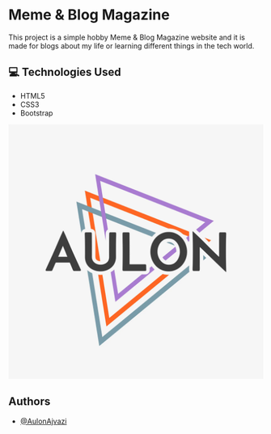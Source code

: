 # Meme & Blog Magazine

This project is a simple hobby Meme & Blog Magazine website and it is made for blogs about my life or learning different things in the tech world.

## 💻 Technologies Used
- HTML5
- CSS3
- Bootstrap

![Meme & Blog Magazine Logo](imgs/aulon.logo.webp)
## Authors

- [@AulonAjvazi](https://github.com/AulonAjvazi)

